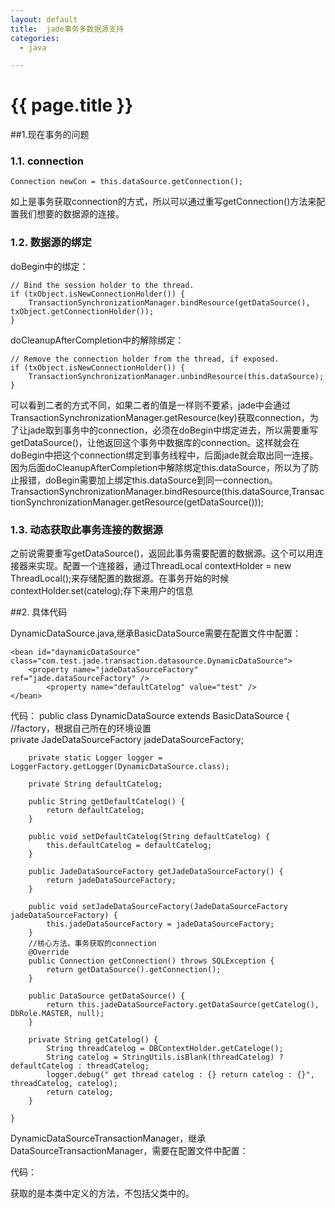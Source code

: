 ```yaml
---
layout: default
title:  jade事务多数据源支持
categories:
  - java

---
```

# {{ page.title }}

##1.现在事务的问题

### 1.1.  connection

	Connection newCon = this.dataSource.getConnection();

如上是事务获取connection的方式，所以可以通过重写getConnection()方法来配置我们想要的数据源的连接。

### 1.2.  数据源的绑定

doBegin中的绑定：

	// Bind the session holder to the thread.
	if (txObject.isNewConnectionHolder()) {
		TransactionSynchronizationManager.bindResource(getDataSource(), txObject.getConnectionHolder());
	}

doCleanupAfterCompletion中的解除绑定：

	// Remove the connection holder from the thread, if exposed.
	if (txObject.isNewConnectionHolder()) {
		TransactionSynchronizationManager.unbindResource(this.dataSource);
	} 
可以看到二者的方式不同，如果二者的值是一样则不要紧，jade中会通过 TransactionSynchronizationManager.getResource(key)获取connection，为了让jade取到事务中的connection，必须在doBegin中绑定进去，所以需要重写getDataSource()，让他返回这个事务中数据库的connection。这样就会在doBegin中把这个connection绑定到事务线程中，后面jade就会取出同一连接。因为后面doCleanupAfterCompletion中解除绑定this.dataSource，所以为了防止报错，doBegin需要加上绑定this.dataSource到同一connection。 TransactionSynchronizationManager.bindResource(this.dataSource,TransactionSynchronizationManager.getResource(getDataSource()));

### 1.3.  动态获取此事务连接的数据源

之前说需要重写getDataSource()，返回此事务需要配置的数据源。这个可以用连接器来实现。配置一个连接器，通过ThreadLocal<String> contextHolder = new ThreadLocal<String>();来存储配置的数据源。在事务开始的时候contextHolder.set(catelog);存下来用户的信息
 

##2. 具体代码

DynamicDataSource.java,继承BasicDataSource需要在配置文件中配置：

	<bean id="daynamicDataSource" class="com.test.jade.transaction.datasource.DynamicDataSource">
		<property name="jadeDataSourceFactory" ref="jade.dataSourceFactory" />
    		<property name="defaultCatelog" value="test" />
	</bean>

代码：
	public class DynamicDataSource extends BasicDataSource {
		//factory，根据自己所在的环境设置	
	    private JadeDataSourceFactory jadeDataSourceFactory;
	
	    private static Logger logger = LoggerFactory.getLogger(DynamicDataSource.class);
	
	    private String defaultCatelog;
	
	    public String getDefaultCatelog() {
	        return defaultCatelog;
	    }
	
	    public void setDefaultCatelog(String defaultCatelog) {
	        this.defaultCatelog = defaultCatelog;
	    }
	
	    public JadeDataSourceFactory getJadeDataSourceFactory() {
	        return jadeDataSourceFactory;
	    }
	
	    public void setJadeDataSourceFactory(JadeDataSourceFactory jadeDataSourceFactory) {
	        this.jadeDataSourceFactory = jadeDataSourceFactory;
	    }
		//核心方法，事务获取的connection
	    @Override
	    public Connection getConnection() throws SQLException {
	        return getDataSource().getConnection();
	    }
	
	    public DataSource getDataSource() {
	        return this.jadeDataSourceFactory.getDataSource(getCatelog(), DbRole.MASTER, null);
	    }
	
	    private String getCatelog() {
	        String threadCatelog = DBContextHolder.getCateloge();
	        String catelog = StringUtils.isBlank(threadCatelog) ? defaultCatelog : threadCatelog;
	        logger.debug(" get thread catelog : {} return catelog : {}", threadCatelog, catelog);
	        return catelog;
	    }
	
	}

DynamicDataSourceTransactionManager，继承DataSourceTransactionManager，需要在配置文件中配置：
	<bean id="transactionManager" class="com.test.jade.transaction.datasource.ThemeDataSourceTransactionManager">
        	<property name="daynamicDataSource" ref="daynamicDataSource" />
	</bean> 

代码：




获取的是本类中定义的方法，不包括父类中的。


